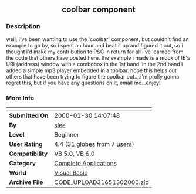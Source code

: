 ﻿<div align="center">

## coolbar component


</div>

### Description

well, i've been wanting to use the 'coolbar' component, but couldn't find an example to go by, so i spent an hour and beat it up and figured it out, so i thought i'd make my contribution to PSC in return for all i've learned from the code that others have posted here. the example i made is a mock of IE's URL(address) window with a combobox in the 1st band. in the 2nd band i added a simple mp3 player embedded in a toolbar. hope this helps out others that have been trying to figure the coolbar out....i'm prolly gonna regret this, but if you have any questions on it, email me...enjoy!
 
### More Info
 


<span>             |<span>
---                |---
**Submitted On**   |2000-01-30 14:07:48
**By**             |[slee](https://github.com/Planet-Source-Code/PSCIndex/blob/master/ByAuthor/slee.md)
**Level**          |Beginner
**User Rating**    |4.4 (31 globes from 7 users)
**Compatibility**  |VB 5\.0, VB 6\.0
**Category**       |[Complete Applications](https://github.com/Planet-Source-Code/PSCIndex/blob/master/ByCategory/complete-applications__1-27.md)
**World**          |[Visual Basic](https://github.com/Planet-Source-Code/PSCIndex/blob/master/ByWorld/visual-basic.md)
**Archive File**   |[CODE\_UPLOAD31651302000\.zip](https://github.com/Planet-Source-Code/slee-coolbar-component__1-5794/archive/master.zip)








